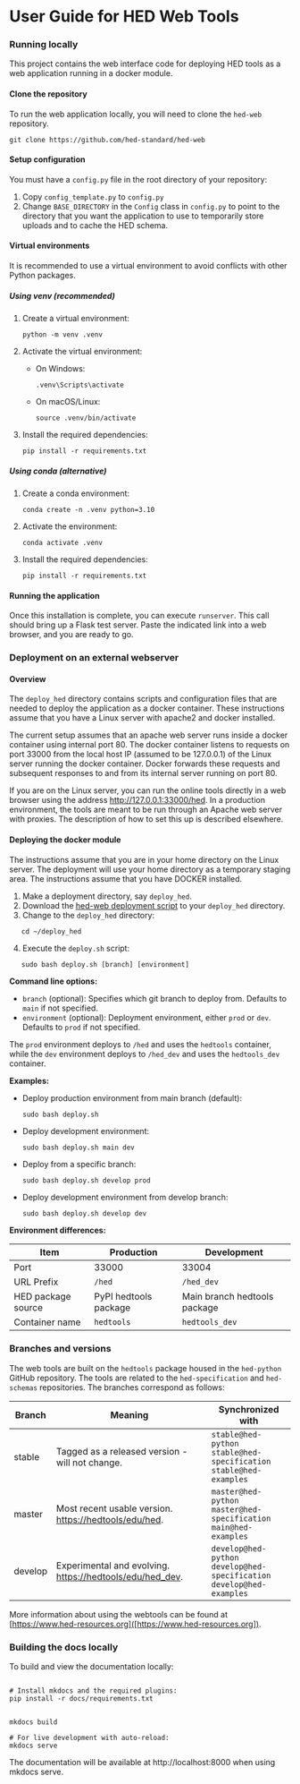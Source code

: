 # User Guide for HED Web Tools

### Running locally

This project contains the web interface code for deploying HED tools as a web application running in a docker module.   

#### Clone the repository
To run the web application locally, you will need to clone the `hed-web` repository.
```
git clone https://github.com/hed-standard/hed-web
```

#### Setup configuration
You must have a `config.py` file in the root directory of your repository:

   1.  Copy `config_template.py` to `config.py`
   2.  Change `BASE_DIRECTORY` in the `Config` class in `config.py` to point to the directory that
       you want the application to use to temporarily store uploads and to cache the
       HED schema.

#### Virtual environments

It is recommended to use a virtual environment to avoid conflicts with other Python packages.

##### Using venv (recommended)
1. Create a virtual environment:
   ```
   python -m venv .venv
   ```

2. Activate the virtual environment:
   - On Windows:
     ```
     .venv\Scripts\activate
     ```
   - On macOS/Linux:
     ```
     source .venv/bin/activate
     ```

3. Install the required dependencies:
   ```
   pip install -r requirements.txt
   ```

##### Using conda (alternative)
1. Create a conda environment:
   ```
   conda create -n .venv python=3.10
   ```

2. Activate the environment:
   ```
   conda activate .venv
   ```

3. Install the required dependencies:
   ```
   pip install -r requirements.txt
   ```

#### Running the application
Once this installation is complete, you can execute `runserver`.
This call should bring up a Flask test server.
Paste the indicated link into a web browser, and you are ready to go.

### Deployment on an external webserver

#### Overview
The `deploy_hed` directory contains scripts and configuration files that are needed
to deploy the application as a docker container.
These instructions assume that you have a Linux server with apache2 and docker installed.  

The current setup assumes that an apache web server runs inside a docker container
using internal port 80.
The docker container listens to requests on port 33000 from the local host IP
(assumed to be 127.0.0.1) of the Linux server running the docker container.
Docker forwards these requests and subsequent responses to and from its
internal server running on port 80.

If you are on the Linux server, you can run the online tools directly in a web 
browser using the address http://127.0.0.1:33000/hed.
In a production environment, the tools are meant to be run through an Apache web server with proxies.
The description of how to set this up is described elsewhere.

#### Deploying the docker module

The instructions assume that you are in your home directory on the Linux server.
The deployment will use your home directory as a temporary staging area.
The instructions assume that you have DOCKER installed.

1. Make a deployment directory, say `deploy_hed`.
2. Download the
[hed-web deployment script](https://raw.githubusercontent.com/hed-standard/hed-web/master/deploy_hed/deploy.sh)
to your `deploy_hed` directory.
3. Change to the `deploy_hed` directory:

```  
   cd ~/deploy_hed
```
4. Execute the `deploy.sh` script:

```  
   sudo bash deploy.sh [branch] [environment]
```

**Command line options:**
- `branch` (optional): Specifies which git branch to deploy from. Defaults to `main` if not specified.
- `environment` (optional): Deployment environment, either `prod` or `dev`. Defaults to `prod` if not specified.

The `prod` environment deploys to `/hed` and uses the `hedtools` container,
while the `dev` environment deploys to `/hed_dev` and uses the `hedtools_dev` container.

**Examples:**
- Deploy production environment from main branch (default):
  ```
  sudo bash deploy.sh
  ```
- Deploy development environment:
  ```
  sudo bash deploy.sh main dev
  ```
- Deploy from a specific branch:
  ```
  sudo bash deploy.sh develop prod
  ```
- Deploy development environment from develop branch:
  ```
  sudo bash deploy.sh develop dev
  ```

**Environment differences:**

| Item               | Production | Development |
|--------------------|------------|-------------|
| Port               | 33000 | 33004 |
| URL Prefix         | `/hed` | `/hed_dev` |
| HED package source | PyPI hedtools package | Main branch hedtools package |
| Container name     | `hedtools` | `hedtools_dev` |

### Branches and versions

The web tools are built on the `hedtools` package housed in the `hed-python`
GitHub repository.
The tools are related to the `hed-specification` and `hed-schemas` repositories.
The branches correspond as follows:

| Branch |  Meaning | Synchronized with |
| ------ | -------- | ------------------ |
| stable | Tagged as a released version - will not change. | `stable@hed-python`<br/>`stable@hed-specification`<br/>`stable@hed-examples` |
| master | Most recent usable version.<br/>[https://hedtools/edu/hed](https://hedtools/edu/hed). | `master@hed-python`<br/>`master@hed-specification`<br/>`main@hed-examples` |
| develop | Experimental and evolving.<br/>[https://hedtools/edu/hed_dev](https://hedtools/edu/hed_dev). | `develop@hed-python`<br/>`develop@hed-specification`<br/>`develop@hed-examples` |


More information about using the webtools can be found at [https://www.hed-resources.org]([https://www.hed-resources.org]).

### Building the docs locally

To build and view the documentation locally:

```code

# Install mkdocs and the required plugins:
pip install -r docs/requirements.txt


mkdocs build

# For live development with auto-reload:
mkdocs serve
```
The documentation will be available at http://localhost:8000 when using mkdocs serve.